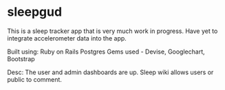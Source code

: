 # sleepgud

This is a sleep tracker app that is very much work in progress. Have yet to integrate accelerometer data into the app.

Built using:
Ruby on Rails 
Postgres 
Gems used - Devise, Googlechart, Bootstrap

Desc:
The user and admin dashboards are up. Sleep wiki allows users or public to comment.


